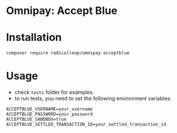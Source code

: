 # Omnipay: Accept Blue

# Installation

```
composer require radicalloop/omnipay-acceptblue
```

# Usage

- check `tests` folder for examples.
- to run tests, you need to set the following environment variables:

```
ACCEPTBLUE_USERNAME=your_username
ACCEPTBLUE_PASSWORD=your_password
ACCEPTBLUE_SANDBOX=true
ACCEPTBLUE_SETTLED_TRANSACTION_ID=your_settled_transaction_id
```
